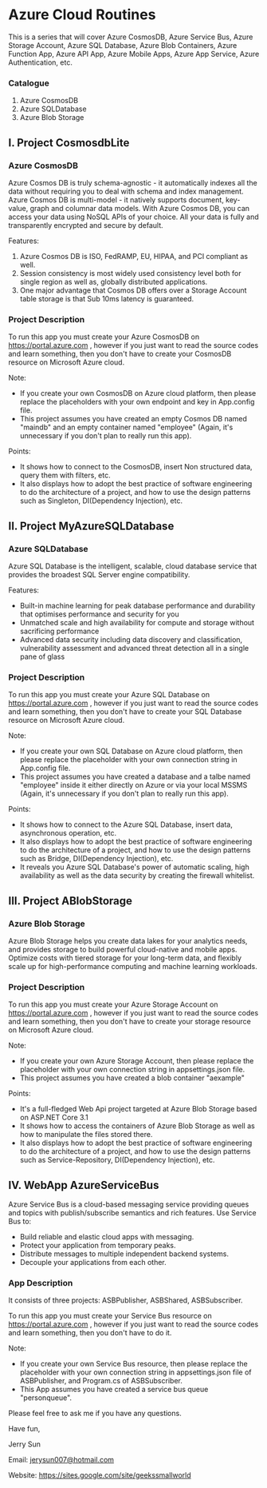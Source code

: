 # Azure Cloud Routines

This is a series that will cover Azure CosmosDB, Azure Service Bus, Azure Storage Account, Azure SQL Database, Azure Blob Containers, Azure Function App, Azure API App, Azure Mobile Apps, Azure App Service, Azure Authentication, etc.

### Catalogue
1. Azure CosmosDB
2. Azure SQLDatabase
3. Azure Blob Storage

## I. Project CosmosdbLite

### Azure CosmosDB

Azure Cosmos DB is truly schema-agnostic - it automatically indexes all the data without requiring you to deal with schema and index management. Azure Cosmos DB is multi-model - it natively supports document, key-value, graph and columnar data models. With Azure Cosmos DB, you can access your data using NoSQL APIs of your choice. All your data is fully and transparently encrypted and secure by default.

Features:
1. Azure Cosmos DB is ISO, FedRAMP, EU, HIPAA, and PCI compliant as well.
2. Session consistency is most widely used consistency level both for single region as well as, globally distributed applications.
3. One major advantage that Cosmos DB offers over a Storage Account table storage is that Sub 10ms latency is guaranteed.

### Project Description

To run this app you must create your Azure CosmosDB on https://portal.azure.com , however if you just want to read the source codes and learn something, then you don't have to create your CosmosDB resource on Microsoft Azure cloud.

Note:
- If you create your own CosmosDB on Azure cloud platform, then please replace the placeholders with your own endpoint and key in App.config file.
- This project assumes you have created an empty Cosmos DB named "maindb" and an empty container named "employee" (Again, it's unnecessary if you don't plan to really run this app).

Points:
- It shows how to connect to the CosmosDB, insert Non structured data, query them with filters, etc.
- It also displays how to adopt the best practice of software engineering to do the architecture of a project, and how to use the design patterns such as Singleton, DI(Dependency Injection), etc.

## II. Project MyAzureSQLDatabase

### Azure SQLDatabase

Azure SQL Database is the intelligent, scalable, cloud database service that provides the broadest SQL Server engine compatibility.

Features:
- Built-in machine learning for peak database performance and durability that optimises performance and security for you
- Unmatched scale and high availability for compute and storage without sacrificing performance
- Advanced data security including data discovery and classification, vulnerability assessment and advanced threat detection all in a single pane of glass

### Project Description

To run this app you must create your Azure SQL Database on https://portal.azure.com , however if you just want to read the source codes and learn something, then you don't have to create your SQL Database resource on Microsoft Azure cloud.

Note:
- If you create your own SQL Database on Azure cloud platform, then please replace the placeholder with your own connection string in App.config file.
- This project assumes you have created a database and a talbe named "employee" inside it either directly on Azure or via your local MSSMS (Again, it's unnecessary if you don't plan to really run this app).

Points:
- It shows how to connect to the Azure SQL Database, insert data, asynchronous operation, etc.
- It also displays how to adopt the best practice of software engineering to do the architecture of a project, and how to use the design patterns such as Bridge, DI(Dependency Injection), etc.
- It reveals you Azure SQL Database's power of automatic scaling, high availability as well as the data security by creating the firewall whitelist.

## III. Project ABlobStorage

### Azure Blob Storage

Azure Blob Storage helps you create data lakes for your analytics needs, and provides storage to build powerful cloud-native and mobile apps. Optimize costs with tiered storage for your long-term data, and flexibly scale up for high-performance computing and machine learning workloads.

### Project Description

To run this app you must create your Azure Storage Account on https://portal.azure.com , however if you just want to read the source codes and learn something, then you don't have to create your storage resource on Microsoft Azure cloud.

Note:
- If you create your own Azure Storage Account, then please replace the placeholder with your own connection string in appsettings.json file.
- This project assumes you have created a blob container "aexample"

Points:
- It's a full-fledged Web Api project targeted at Azure Blob Storage based on ASP.NET Core 3.1
- It shows how to access the containers of Azure Blob Storage as well as how to manipulate the files stored there.
- It also displays how to adopt the best practice of software engineering to do the architecture of a project, and how to use the design patterns such as Service-Repository, DI(Dependency Injection), etc.

## IV. WebApp AzureServiceBus

Azure Service Bus is a cloud-based messaging service providing queues and topics with publish/subscribe semantics and rich features. Use Service Bus to:
- Build reliable and elastic cloud apps with messaging.
- Protect your application from temporary peaks.
- Distribute messages to multiple independent backend systems.
- Decouple your applications from each other.

### App Description

It consists of three projects: ASBPublisher, ASBShared, ASBSubscriber.

To run this app you must create your Service Bus resource on https://portal.azure.com , however if you just want to read the source codes and learn something, then you don't have to do it.

Note:
- If you create your own Service Bus resource, then please replace the placeholder with your own connection string in appsettings.json file of ASBPublisher, and Program.cs of ASBSubscriber.
- This App assumes you have created a service bus queue "personqueue".


Please feel free to ask me if you have any questions.

Have fun,

Jerry Sun

Email:    jerysun007@hotmail.com

Website:  https://sites.google.com/site/geekssmallworld